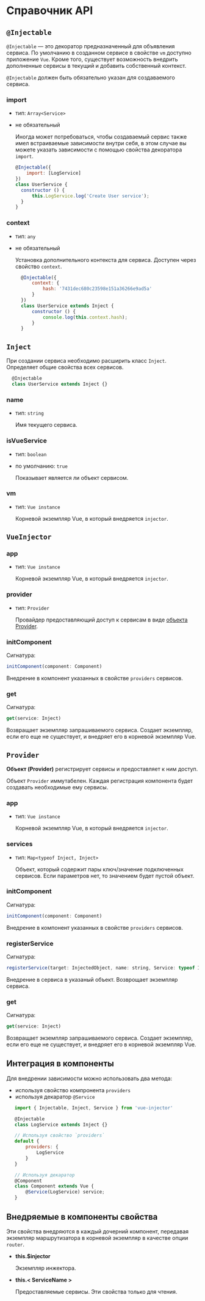 ﻿---
sidebar: auto
---

# Справочник API

## `@Injectable`

`@Injectable` — это декоратор предназначенный для объявления сервиса. По умолчанию в созданном сервисе в свойстве `vm` доступно приложение `Vue`. Кроме того, существует возможность внедрить дополненные сервисы в текущий и добавить собственный контекст.

`@Injectable` должен быть обязательно указан для создаваемого сервиса.

### import

- тип: `Array<Service>`
- не обязательный

  Иногда может потребоваться, чтобы создаваемый сервис также имел встраиваемые зависимости внутри себя, в этом случае вы можете указать зависимости с помощью свойства декоратора `import`.

  ``` js
  @Injectable({
      import: [LogService]
  })
  class UserService {
    constructor () {
        this.LogService.log('Create User service');
    }
  }
  ```

### context

- тип: `any`
- не обязательный

  Установка дополнительного контекста для сервиса. Доступен через свойство `context`.

  ``` js
    @Injectable({
        context: {
            hash: '7431dec680c23598e151a36266e9ad5a'
        }
    })
    class UserService extends Inject {
        constructor () {
            console.log(this.context.hash);
        }
    }
    ```

## `Inject`
  При создании сервиса необходимо расширить класс `Inject`. Определяет общие свойства всех сервисов.

  ``` js
    @Injectable
    class UserService extends Inject {}
  ```
### name

- тип: `string`

  Имя текущего сервиса.

### isVueService

- тип: `boolean`

- по умолчанию: `true`

  Показывает является ли объект сервисом.

### vm

- тип: `Vue instance`

  Корневой экземпляр Vue, в который внедряется `injector`.


## `VueInjector`

### app

- тип: `Vue instance`

  Корневой экземпляр Vue, в который внедряется `injector`.

### provider

- тип: `Provider`

  Провайдер предоставляющий доступ к сервисам в виде [объекта Provider](#provider-2).

### initComponent

Сигнатура:

``` js
initComponent(component: Component)
```

Внедрение в компонент указанных в свойстве `providers` сервисов.

### get

Сигнатура:

``` js
get(service: Inject)
```

Возвращает экземпляр запрашиваемого сервиса. Создает экземпляр, если его еще не существует, и внедряет его в корневой экземпляр Vue.

## `Provider`

**Объект (Provider)** регистрирует сервисы и предоставляет к ним доступ.

Объект `Provider` иммутабелен. Каждая регистрация компонента будет создавать необходимые ему сервисы.

### app

  - тип: `Vue instance`

    Корневой экземпляр Vue, в который внедряется `injector`.

### services

  - тип: `Map<typeof Inject, Inject>`

    Объект, который содержит пары ключ/значение подключенных сервисов. Если параметров нет, то значением будет пустой объект.


### initComponent

Сигнатура:

``` js
initComponent(component: Component)
```

Внедрение в компонент указанных в свойстве `providers` сервисов.

### registerService

Сигнатура:

``` js
registerService(target: InjectedObject, name: string, Service: typeof InjectableClass)
```

Внедрение в сервиса в указаный объект. Возврощает экземпляр сервиса.

### get

Сигнатура:

``` js
get(service: Inject)
```

Возвращает экземпляр запрашиваемого сервиса. Создает экземпляр, если его еще не существует, и внедряет его в корневой экземпляр Vue.

## Интеграция в компоненты

Для внедрении зависимости можно использовать два метода:
 - используя свойство компронента `providers`
 - используя декаратор `@Service`

 ``` js
    import { Injectable, Inject, Service } from 'vue-injector'

    @Injectable
    class LogService extends Inject {}

    // Используя свойство `providers`
    default {
        providers: {
            LogService
        }
    }

    // Используя декаратор
    @Component
    class Component extends Vue {
        @Service(LogService) service;
    }
 ```

## Внедряемые в компоненты свойства

Эти свойства внедряются в каждый дочерний компонент, передавая экземпляр маршрутизатора в корневой экземпляр в качестве опции `router`.

- **this.$injector**

  Экземпляр инжектора.

- **this.< ServiceName >**

  Предоставляемые сервисы. Эти свойства только для чтения.



